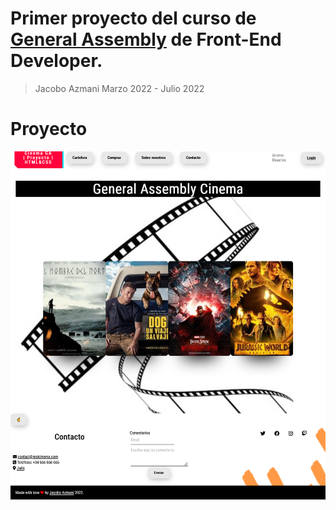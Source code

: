 # Primer proyecto del curso de [General Assembly](https://generalassemb.ly/) de Front-End Developer.

> Jacobo Azmani
> Marzo 2022 - Julio 2022

# Proyecto

![](./assets/images/Screenshot%202022-05-20%20at%2012-16-45%20Proyecto%20GA%20Jacobo%20Azmani.png)
